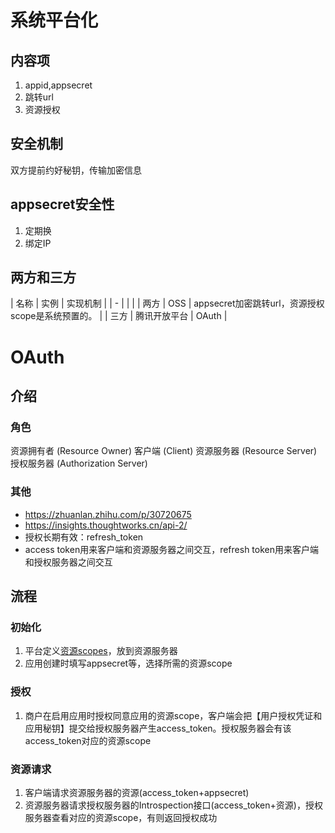 # 系统平台化
## 内容项
1. appid,appsecret
1. 跳转url
1. 资源授权

## 安全机制
双方提前约好秘钥，传输加密信息

## appsecret安全性
1. 定期换
1. 绑定IP

## 两方和三方
| 名称 | 实例 | 实现机制 |
| - |  |  |
| 两方 | OSS | appsecret加密跳转url，资源授权scope是系统预置的。 |
| 三方 | 腾讯开放平台 | OAuth |

# OAuth
## 介绍
### 角色
资源拥有者 (Resource Owner)
客户端 (Client)
资源服务器 (Resource Server)
授权服务器 (Authorization Server)

### 其他
* https://zhuanlan.zhihu.com/p/30720675
* https://insights.thoughtworks.cn/api-2/
* 授权长期有效：refresh_token
* access token用来客户端和资源服务器之间交互，refresh token用来客户端和授权服务器之间交互

## 流程
### 初始化
1. 平台定义[资源scopes](https://cloud.tencent.com/developer/ask/89231)，放到资源服务器
1. 应用创建时填写appsecret等，选择所需的资源scope

### 授权
1. 商户在启用应用时授权同意应用的资源scope，客户端会把【用户授权凭证和应用秘钥】提交给授权服务器产生access_token。授权服务器会有该access_token对应的资源scope

### 资源请求
1. 客户端请求资源服务器的资源(access_token+appsecret)
1. 资源服务器请求授权服务器的Introspection接口(access_token+资源)，授权服务器查看对应的资源scope，有则返回授权成功
